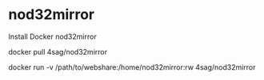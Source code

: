 # nod32mirror
Install Docker nod32mirror

docker pull 4sag/nod32mirror

docker run -v /path/to/webshare:/home/nod32mirror:rw 4sag/nod32mirror
